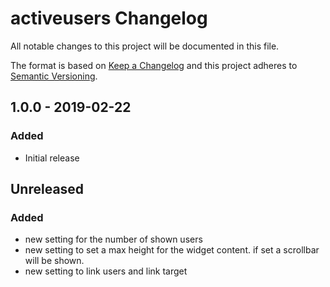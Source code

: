 # activeusers Changelog

All notable changes to this project will be documented in this file.

The format is based on [Keep a Changelog](http://keepachangelog.com/) and this project adheres to [Semantic Versioning](http://semver.org/).

## 1.0.0 - 2019-02-22
### Added
- Initial release

## Unreleased
### Added
- new setting for the number of shown users
- new setting to set a max height for the widget content. if set a scrollbar will be shown.
- new setting to link users and link target 
